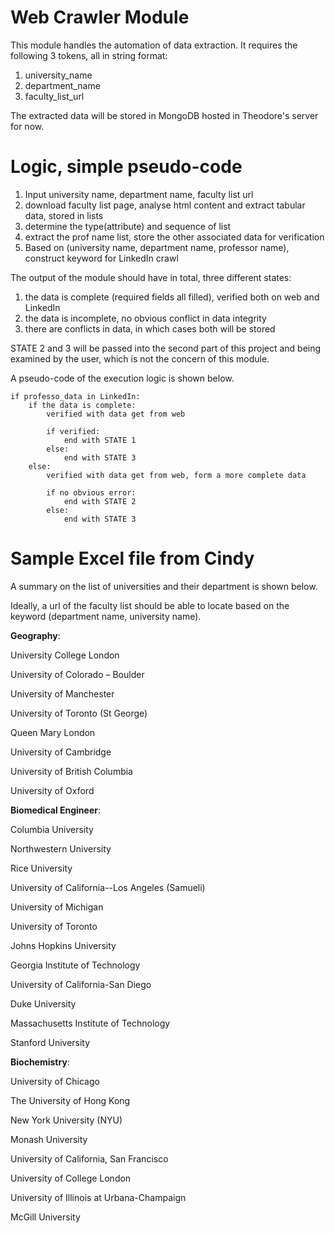 # Web Crawler Module

This module handles the automation of data extraction. It requires the following 3 tokens, all in string format:

1. university_name
2. department_name
3. faculty_list_url

The extracted data will be stored in MongoDB hosted in Theodore's server for now.

# Logic, simple pseudo-code

1. Input university name, department name, faculty list url
2. download faculty list page, analyse html content and extract tabular data, stored in lists
3. determine the type(attribute) and sequence of list
4. extract the prof name list, store the other associated data for verification
4. Based on (university name, department name, professor name), construct keyword for LinkedIn crawl

The output of the module should have in total, three different states:

1. the data is complete (required fields all filled), verified both on web and LinkedIn
2. the data is incomplete, no obvious conflict in data integrity
3. there are conflicts in data, in which cases both will be stored

STATE 2 and 3 will be passed into the second part of this project and being examined by the user,
which is not the concern of this module.

A pseudo-code of the execution logic is shown below.

```
if professo_data in LinkedIn:
    if the data is complete:
        verified with data get from web
        
        if verified:
            end with STATE 1
        else:
            end with STATE 3
    else:
        verified with data get from web, form a more complete data
        
        if no obvious error:
            end with STATE 2
        else:
            end with STATE 3
```

# Sample Excel file from Cindy

A summary on the list of universities and their department is shown below.

Ideally, a url of the faculty list should be able to locate based on the keyword (department name, university name).

__Geography__:

University College London

University of Colorado – Boulder

University of Manchester

University of Toronto (St George)

Queen Mary London

University of Cambridge

University of British Columbia

University of Oxford

__Biomedical Engineer__:

Columbia University

Northwestern University

Rice University

University of California--Los Angeles (Samueli)

University of Michigan

University of Toronto

Johns Hopkins University

Georgia Institute of Technology

University of California-San Diego

Duke University

Massachusetts Institute of Technology

Stanford University

__Biochemistry__:

University of Chicago

The University of Hong Kong

New York University (NYU)

Monash University

University of California, San Francisco

University of College London

University of Illinois at Urbana-Champaign

McGill University




